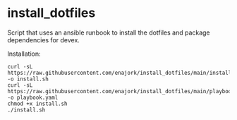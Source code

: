 # install_dotfiles
Script that uses an ansible runbook to install the dotfiles and package dependencies for devex.

Installation:
```
curl -sL https://raw.githubusercontent.com/enajork/install_dotfiles/main/install.sh -o install.sh
curl -sL https://raw.githubusercontent.com/enajork/install_dotfiles/main/playbook.yaml -o playbook.yaml
chmod +x install.sh
./install.sh
```
